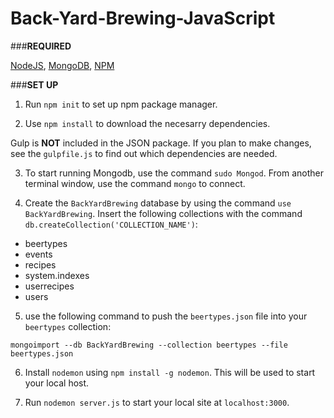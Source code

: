 # Back-Yard-Brewing-JavaScript

###**REQUIRED**

[NodeJS](https://nodejs.org/en/), [MongoDB](https://www.mongodb.com), [NPM](https://www.npmjs.com)

###**SET UP**

1. Run `npm init` to set up npm package manager.

2. Use `npm install` to download the necesarry dependencies.

  Gulp is **NOT** included in the JSON package. If you plan to make changes, see the `gulpfile.js` to find out which dependencies are needed. 

3. To start running Mongodb, use the command `sudo Mongod`. From another terminal window, use the command `mongo` to connect.

4. Create the `BackYardBrewing` database by using the command `use BackYardBrewing`. Insert the following collections with the command `db.createCollection('COLLECTION_NAME')`:

  * beertypes
  * events
  * recipes
  * system.indexes
  * userrecipes
  * users

5. use the following command to push the `beertypes.json` file into your `beertypes` collection: 

  `mongoimport --db BackYardBrewing --collection beertypes --file beertypes.json`

6. Install `nodemon` using `npm install -g nodemon`. This will be used to start your local host.

7. Run `nodemon server.js` to start your local site at `localhost:3000`.

